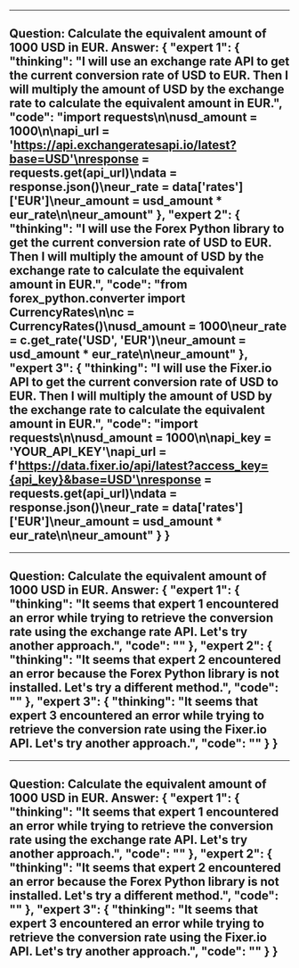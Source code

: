 ---------------------------
Question: Calculate the equivalent amount of 1000 USD in EUR.
Answer:
{
    "expert 1": {
        "thinking": "I will use an exchange rate API to get the current conversion rate of USD to EUR. Then I will multiply the amount of USD by the exchange rate to calculate the equivalent amount in EUR.",
        "code": "import requests\n\nusd_amount = 1000\n\napi_url = 'https://api.exchangeratesapi.io/latest?base=USD'\nresponse = requests.get(api_url)\ndata = response.json()\neur_rate = data['rates']['EUR']\neur_amount = usd_amount * eur_rate\n\neur_amount"
    },
    "expert 2": {
        "thinking": "I will use the Forex Python library to get the current conversion rate of USD to EUR. Then I will multiply the amount of USD by the exchange rate to calculate the equivalent amount in EUR.",
        "code": "from forex_python.converter import CurrencyRates\n\nc = CurrencyRates()\nusd_amount = 1000\neur_rate = c.get_rate('USD', 'EUR')\neur_amount = usd_amount * eur_rate\n\neur_amount"
    },
    "expert 3": {
        "thinking": "I will use the Fixer.io API to get the current conversion rate of USD to EUR. Then I will multiply the amount of USD by the exchange rate to calculate the equivalent amount in EUR.",
        "code": "import requests\n\nusd_amount = 1000\n\napi_key = 'YOUR_API_KEY'\napi_url = f'https://data.fixer.io/api/latest?access_key={api_key}&base=USD'\nresponse = requests.get(api_url)\ndata = response.json()\neur_rate = data['rates']['EUR']\neur_amount = usd_amount * eur_rate\n\neur_amount"
    }
}
---------------------------
---------------------------
Question: Calculate the equivalent amount of 1000 USD in EUR.
Answer:
{
    "expert 1": {
        "thinking": "It seems that expert 1 encountered an error while trying to retrieve the conversion rate using the exchange rate API. Let's try another approach.",
        "code": ""
    },
    "expert 2": {
        "thinking": "It seems that expert 2 encountered an error because the Forex Python library is not installed. Let's try a different method.",
        "code": ""
    },
    "expert 3": {
        "thinking": "It seems that expert 3 encountered an error while trying to retrieve the conversion rate using the Fixer.io API. Let's try another approach.",
        "code": ""
    }
}
---------------------------
---------------------------
Question: Calculate the equivalent amount of 1000 USD in EUR.
Answer:
{
    "expert 1": {
        "thinking": "It seems that expert 1 encountered an error while trying to retrieve the conversion rate using the exchange rate API. Let's try another approach.",
        "code": ""
    },
    "expert 2": {
        "thinking": "It seems that expert 2 encountered an error because the Forex Python library is not installed. Let's try a different method.",
        "code": ""
    },
    "expert 3": {
        "thinking": "It seems that expert 3 encountered an error while trying to retrieve the conversion rate using the Fixer.io API. Let's try another approach.",
        "code": ""
    }
}
---------------------------
